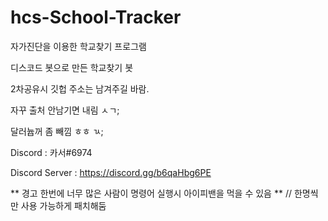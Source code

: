 # hcs-School-Tracker
자가진단을 이용한 학교찾기 프로그램

디스코드 봇으로 만든 학교찾기 봇

2차공유시 깃헙 주소는 남겨주길 바람.

자꾸 출처 안남기면 내림 ㅅㄱ;

달러늅꺼 좀 빼낌 ㅎㅎ ㄳ;

Discord : 카서#6974

Discord Server : https://discord.gg/b6qaHbg6PE

** 경고 한번에 너무 많은 사람이 명령어 실행시 아이피밴을 먹을 수 있음 ** // 한명씩만 사용 가능하게 패치해둠
